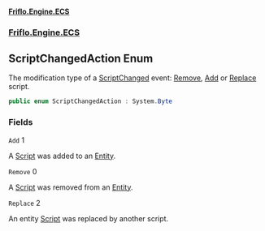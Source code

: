 #### [Friflo.Engine.ECS](index.md 'index')
### [Friflo.Engine.ECS](Friflo.Engine.ECS.md 'Friflo.Engine.ECS')

## ScriptChangedAction Enum

The modification type of a [ScriptChanged](ScriptChanged.md 'Friflo.Engine.ECS.ScriptChanged') event: [Remove](ScriptChangedAction.md#Friflo.Engine.ECS.ScriptChangedAction.Remove 'Friflo.Engine.ECS.ScriptChangedAction.Remove'), [Add](ScriptChangedAction.md#Friflo.Engine.ECS.ScriptChangedAction.Add 'Friflo.Engine.ECS.ScriptChangedAction.Add') or [Replace](ScriptChangedAction.md#Friflo.Engine.ECS.ScriptChangedAction.Replace 'Friflo.Engine.ECS.ScriptChangedAction.Replace') script.

```csharp
public enum ScriptChangedAction : System.Byte
```
### Fields

<a name='Friflo.Engine.ECS.ScriptChangedAction.Add'></a>

`Add` 1

A [Script](Script.md 'Friflo.Engine.ECS.Script') was added to an [Entity](Entity.md 'Friflo.Engine.ECS.Entity').

<a name='Friflo.Engine.ECS.ScriptChangedAction.Remove'></a>

`Remove` 0

A [Script](Script.md 'Friflo.Engine.ECS.Script') was removed from an [Entity](Entity.md 'Friflo.Engine.ECS.Entity').

<a name='Friflo.Engine.ECS.ScriptChangedAction.Replace'></a>

`Replace` 2

An entity [Script](Script.md 'Friflo.Engine.ECS.Script') was replaced by another script.